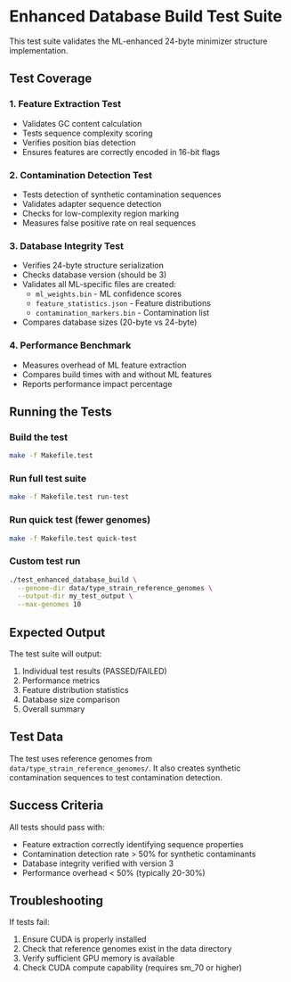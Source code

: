 # Enhanced Database Build Test Suite

This test suite validates the ML-enhanced 24-byte minimizer structure implementation.

## Test Coverage

### 1. Feature Extraction Test
- Validates GC content calculation
- Tests sequence complexity scoring
- Verifies position bias detection
- Ensures features are correctly encoded in 16-bit flags

### 2. Contamination Detection Test
- Tests detection of synthetic contamination sequences
- Validates adapter sequence detection
- Checks for low-complexity region marking
- Measures false positive rate on real sequences

### 3. Database Integrity Test
- Verifies 24-byte structure serialization
- Checks database version (should be 3)
- Validates all ML-specific files are created:
  - `ml_weights.bin` - ML confidence scores
  - `feature_statistics.json` - Feature distributions
  - `contamination_markers.bin` - Contamination list
- Compares database sizes (20-byte vs 24-byte)

### 4. Performance Benchmark
- Measures overhead of ML feature extraction
- Compares build times with and without ML features
- Reports performance impact percentage

## Running the Tests

### Build the test
```bash
make -f Makefile.test
```

### Run full test suite
```bash
make -f Makefile.test run-test
```

### Run quick test (fewer genomes)
```bash
make -f Makefile.test quick-test
```

### Custom test run
```bash
./test_enhanced_database_build \
  --genome-dir data/type_strain_reference_genomes \
  --output-dir my_test_output \
  --max-genomes 10
```

## Expected Output

The test suite will output:
1. Individual test results (PASSED/FAILED)
2. Performance metrics
3. Feature distribution statistics
4. Database size comparison
5. Overall summary

## Test Data

The test uses reference genomes from `data/type_strain_reference_genomes/`. 
It also creates synthetic contamination sequences to test contamination detection.

## Success Criteria

All tests should pass with:
- Feature extraction correctly identifying sequence properties
- Contamination detection rate > 50% for synthetic contaminants
- Database integrity verified with version 3
- Performance overhead < 50% (typically 20-30%)

## Troubleshooting

If tests fail:
1. Ensure CUDA is properly installed
2. Check that reference genomes exist in the data directory
3. Verify sufficient GPU memory is available
4. Check CUDA compute capability (requires sm_70 or higher)